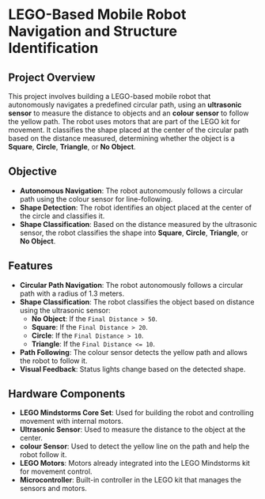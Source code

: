 # LEGO-Based Mobile Robot Navigation and Structure Identification

## Project Overview

This project involves building a LEGO-based mobile robot that autonomously navigates a predefined circular path, using an **ultrasonic sensor** to measure the distance to objects and an **colour sensor** to follow the yellow path. The robot uses motors that are part of the LEGO kit for movement. It classifies the shape placed at the center of the circular path based on the distance measured, determining whether the object is a **Square**, **Circle**, **Triangle**, or **No Object**.


## Objective

- **Autonomous Navigation**: The robot autonomously follows a circular path using the colour sensor for line-following.
- **Shape Detection**: The robot identifies an object placed at the center of the circle and classifies it.
- **Shape Classification**: Based on the distance measured by the ultrasonic sensor, the robot classifies the shape into **Square**, **Circle**, **Triangle**, or **No Object**.

## Features

- **Circular Path Navigation**: The robot autonomously follows a circular path with a radius of 1.3 meters.
- **Shape Classification**: The robot classifies the object based on distance using the ultrasonic sensor:
  - **No Object**: If the `Final Distance > 50`.
  - **Square**: If the `Final Distance > 20`.
  - **Circle**: If the `Final Distance > 10`.
  - **Triangle**: If the `Final Distance <= 10`.
- **Path Following**: The colour sensor detects the yellow path and allows the robot to follow it.
- **Visual Feedback**: Status lights change based on the detected shape.

## Hardware Components

- **LEGO Mindstorms Core Set**: Used for building the robot and controlling movement with internal motors.
- **Ultrasonic Sensor**: Used to measure the distance to the object at the center.
- **colour Sensor**: Used to detect the yellow line on the path and help the robot follow it.
- **LEGO Motors**: Motors already integrated into the LEGO Mindstorms kit for movement control.
- **Microcontroller**: Built-in controller in the LEGO kit that manages the sensors and motors.
